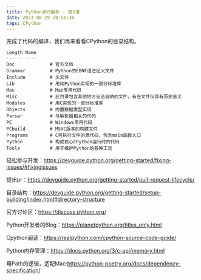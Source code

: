 ```yaml
---
title: Python源码解析 - 第2讲
date: 2023-08-29 20:56:36
tags: CPython
---
```


完成了代码的编译，我们再来看看CPython的目录结构。

```shell
Length Name
------ ----
Doc             # 官方文档  
Grammar         # Python的EBNF语法定义文件
Include         # 头文件
Lib             # 用纯Python实现的一部分标准库
Mac             # Mac专用代码
Misc            # 此目录包含其他地方无法容纳的文件，有些文件仅具有历史意义
Modules         # 用C实现的一部分标准库
Objects         # 内置数据类型实现
Parser          # 与解析器相关的代码
PC              # Windows专用代码
PCbuild         # MSVC版本的构建文件  
Programs        # C可执行文件的源代码，包含main函数入口
Python          # 构成核心CPython运行时的代码
Tools           # 用于维护Python的各种工具
```

轻松参与开发：https://devguide.python.org/getting-started/fixing-issues/#fixingissues

提出pr：https://devguide.python.org/getting-started/pull-request-lifecycle/


目录结构：https://devguide.python.org/getting-started/setup-building/index.html#directory-structure

官方讨论区：https://discuss.python.org/

Python开发者的Blog：https://planetpython.org/titles_only.html


Cpython阅读：https://realpython.com/cpython-source-code-guide/

Python内存管理：https://docs.python.org/3/c-api/memory.html


用Path的逻辑，适配Mac:https://python-poetry.org/docs/dependency-specification/
